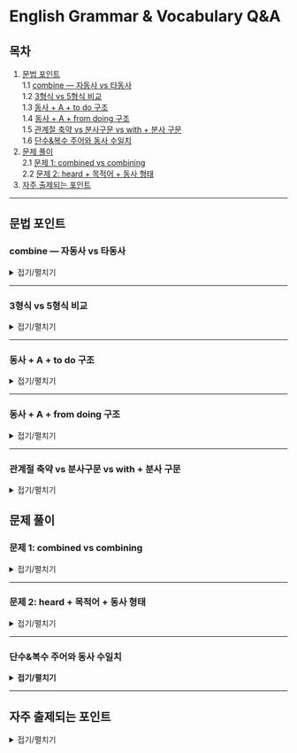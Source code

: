 # English Grammar & Vocabulary Q&A

## 목차

1. [문법 포인트](#문법-포인트)  
   1.1 [combine — 자동사 vs 타동사](#combine--자동사-vs-타동사)  
   1.2 [3형식 vs 5형식 비교](#3형식-vs-5형식-비교)  
   1.3 [동사 + A + to do 구조](#동사--a--to-do-구조)  
   1.4 [동사 + A + from doing 구조](#동사--a--from-doing-구조)  
   1.5 [관계절 축약 vs 분사구문 vs with + 분사 구문](#관계절-축약-vs-분사구문-vs-with--분사-구문)  
     1.6 [단수&복수 주어와 동사 수일치](#단수&복수-주어와-동사-수일치)
3. [문제 풀이](#문제-풀이)  
   2.1 [문제 1: combined vs combining](#문제-1-combined-vs-combining)  
   2.2 [문제 2: heard + 목적어 + 동사 형태](#문제-2-heard--목적어--동사-형태)  
4. [자주 출제되는 포인트](#자주-출제되는-포인트)

---

## 문법 포인트

### combine — 자동사 vs 타동사

<details>
<summary>접기/펼치기</summary>

**combine**

- **자동사 (vi)**: 스스로 결합되다, 결합하다  
  예: Oil and water don't combine easily.  
  전치사 **with**와 함께 자주 쓰임.

- **타동사 (vt)**: ~을 결합하다, 혼합하다  
  예: She combined theory and practice.  
  목적어 바로 뒤에 대상이 올 수 있음.

> 자동사일 경우: combine with ~  
> 타동사일 경우: combine A and B / combine A with B  
> **문맥에 따라 자동사와 타동사 모두 가능하지만 구조가 다르므로 주의!**

</details>

---

### 3형식 vs 5형식 비교

<details>
<summary>접기/펼치기</summary>

| 구분          | 3형식                          | 5형식                                   |
| ------------- | ------------------------------ | --------------------------------------- |
| 기본 구조     | S + V + O                      | S + V + O + O.C                         |
| 목적격 보어   | 없음                          | 있음 (동사원형, 현재분사, 형용사 등)    |
| 동사 예시    | say, know, explain 등           | make, let, hear, see, watch, help 등    |
| 예문         | I know he left early.          | I heard him leave.                      |

> **암기 포인트:**  
> - 동사 뒤에 that절(S+V)이 오면 3형식  
> - 동사 뒤에 목적어 + 동사원형/분사 형태가 오면 5형식  
> - 지각동사(hear, see, watch)와 사역동사(make, let)는 주로 5형식 구조를 취함

</details>

---

### 동사 + A + to do 구조

<details>
<summary>접기/펼치기</summary>

다음과 같은 동사들은 **5형식** 문장에서 **목적어 + to부정사**를 목적격 보어로 취한다.

| 동사 | 의미 |
|------|------|
| **want** | A가 ~하기를 원하다 |
| **forbid** | A가 ~하는 것을 금지하다 |

#### 예문:
- I want **you to be** happy.  
- They forbade **us to enter** the building.  
  (※ ‘forbid’은 전통적으로 ‘to부정사’를 취함)

> **암기 팁:** want / ask / tell / allow / force / forbid 등은 **to부정사**를 목적격 보어로 취하는 5형식 구조!

</details>

---

### 동사 + A + from doing 구조

<details>
<summary>접기/펼치기</summary>

아래 동사들은 **목적어(A)** 뒤에 **from + 동명사(doing)** 형태를 목적어 보어처럼 취하여 **금지/방지**의 의미를 나타냄.

| 동사 | 의미 |
|------|------|
| **keep** | A가 ~하지 못하게 하다 |
| **stop** | A가 ~하는 것을 막다 |
| **prevent** | A가 ~하지 못하게 막다 |
| **prohibit** | A가 ~하는 것을 금지하다 |

#### 예문:
- The rain kept **us from going** out.  
- They stopped **him from making** a mistake.  
- She prevented **me from talking**.  
- The rule prohibits **people from smoking** here.

> **암기 팁:** **keep / stop / prevent / prohibit** + A + **from -ing**  
> → "A가 ~하지 못하게 하다" 구조로 자주 출제됨!

</details>

---
### 관계절 축약 vs 분사구문 vs with + 분사 구문

<details>
<summary>접기/펼치기</summary>

#### ✅ 핵심 비교표

| 구분 | 관계절 축약 | 분사구문 | with + 분사 (부대상황) |
|------|--------------|----------|------------------------|
| 문법 역할 | **형용사** (명사 수식) | **부사** (문장 전체 수식) | **부사** (부대상황 설명) |
| 주어 유무 | 선행사 존재 (명사) | 주절과 주어 같으면 생략 | 명사 명시 (with + 명사) |
| 생략 구조 | 관계대명사 + be 생략 | 접속사 + 주어 생략 | 전치사 with + 명사 + 분사 |
| 기능 | 명사 보충 설명 | 시간, 이유, 조건, 양보 등 | 동시 동작, 상태 묘사 |
| 형태 | 현재분사/과거분사 | 현재분사/과거분사/완료분사 | 현재분사/과거분사 |

---

#### ✅ 예문 비교

| 구문 | 예문 | 해석 |
|------|------|------|
| 관계절 축약 | The man **standing at the door** is my uncle. | 문 앞에 서 있는 남자는 내 삼촌이다. |
| 분사구문 | **Being tired**, he went to bed early. | 피곤해서 그는 일찍 잤다. |
| with 분사 | He sat **with his arms crossed**. | 그는 팔짱을 낀 채로 앉아 있었다. |

---

#### ✅ 구조 요약

| 질문 | 관계절 축약 | 분사구문 | with + 분사 |
|------|-------------|----------|-------------|
| 명사를 꾸미는가? | ✅ | ❌ | 🔸 가능 (with 명사 필요) |
| 문장 전체 수식? | ❌ | ✅ | ✅ |
| 부사적 정보인가? | ❌ | ✅ | ✅ |
| 주어 명시되는가? | ✅ (선행사) | ❌ (주절 주어와 동일시) | ✅ (with + 명사) |

---

#### ✅ 암기 팁

| 문법 | 구조 기억법 | 예시 키워드 |
|------|-------------|-------------|
| 관계절 축약 | *(명사 + 분사)* | who/which + be 생략 |
| 분사구문 | *(분사로 시작하는 절)* | 이유, 조건, 시간 등 부사 |
| with + 분사 | *(with + 명사 + 상태)* | 눈 감은 채, 팔짱 낀 채 등 |

</details>


## 문제 풀이

### 문제 1: combined vs combining

<details>
<summary>접기/펼치기</summary>

> To see so much power ②combining with such lack ④of foresight is really disquieting for us Europeans.

**오답 위치:** ② combining  
**해설:**  
- ‘power’가 ‘lack of foresight’와 결합된 상태임을 나타내므로 능동형 ‘combining’ 대신 수동형 과거분사 ‘combined’가 적절.  
- 정답: **combined**

**전체 해석:**  
그렇게 엄청난 권력이 그렇게 앞을 내다보지 못하는 것과 결합되어 있다는 것을 보는 것은 우리 유럽인들에게는 매우 불안한 일이다.

</details>

---

### 문제 2: heard + 목적어 + 동사 형태

<details>
<summary>접기/펼치기</summary>

> Last night ①while I was trying ②to fall asleep, I heard ③the people in the next apartment ④sang and laugh.

**오답 위치:** ④ sang and laugh  
**해설:**  
- ‘heard’ 뒤에 목적어 ‘the people’이 있으므로 5형식 구조로 해석해야 함.  
- 3형식이면 “heard that S V” 형태로 완전한 절이 와야 하므로 ‘sang and laughed’가 맞음.  
- 5형식이면 목적어 + 동사원형/현재분사 형태가 와야 하므로 ‘sing and laugh’ 또는 ‘singing and laughing’이 맞음.  
- 따라서 ‘sang and laugh’는 시제 및 형태가 맞지 않음.  

**정답 예시:**  
- I heard them **sing** and **laugh**. (원형)  
- I heard them **singing** and **laughing**. (현재분사)

</details>

---
### 단수&복수 주어와 동사 수일치

<details>
<summary><strong>접기/펼치기</strong></summary>

### ✅ 단수 취급하는 표현들

* **Everybody / Everyone / Someone / No one / Anybody / Nobody**

  * → 모두 단수로 취급
  * ✔️ *Everybody is happy.*
  * ✔️ *No one knows the answer.*

* **Each / Every / Each of + 복수명사**

  * ✔️ *Each of the students has a book.*
  * ✔️ *Every child loves candy.*

* **One of + 복수명사**

  * ✔️ *One of the teachers is sick.*

* **That절 / What절 / To부정사절 주어**

  * ✔️ *What he said is true.*
  * ✔️ *To travel alone is fun.*

* **불가산명사 (항상 단수 취급)**

  * advice, information, news, furniture, luggage, equipment, evidence 등
  * ✔️ *This information is useful.*

* **시간/거리/금액/무게 등 수치 표현**

  * ✔️ *Ten years is a long time.*
  * ✔️ *Three kilometers is far.*

---

### ✅ 복수 취급하는 표현들

* **A number of + 복수명사**

  * ✔️ *A number of students are late.*

* **복수 명사 (형태가 s로 끝남)**

  * ✔️ *Dogs are friendly animals.*

* **Police / People / Cattle / Staff**

  * 항상 복수 취급
  * ✔️ *The police are investigating the case.*

---

### ⚠️ 연결어에 따른 주어 일치 주의

* **A and B → 복수**

  * ✔️ *Tom and Jerry are funny.*

* **Either A or B / Neither A nor B → 가까운 주어에 일치**

  * ✔️ *Either you or he is wrong.*
  * ✔️ *Neither the teachers nor the principal was there.*

---

### ✅ 예외: 관계절에서의 수 일치

* **One of + 복수명사 + who/that + 복수동사**

  * ✔️ *One of the students who are good at math is Jane.*

---

</details>

---

## 자주 출제되는 포인트

<details>
<summary>접기/펼치기</summary>

- 지각동사/사역동사의 3형식 vs 5형식 구분 문제  
- 목적어 뒤 동사 형태(원형/분사/과거형)의 올바른 사용  
- 동명사 vs 과거분사 구분 문제 (ex. combining vs combined)  
- 자동사 vs 타동사에 따라 문장 구조가 달라지는 문제 (ex. combine)  
- 동사 + 목적어 + to부정사 구조 (ex. want A to do)  
- 동사 + 목적어 + from -ing 구조 (ex. keep A from doing)

</details>
